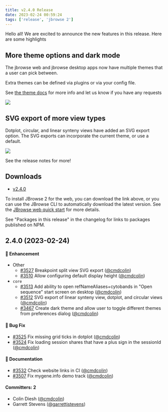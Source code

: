 ```yaml
---
title: v2.4.0 Release
date: 2023-02-24 00:59:24
tags: ['release', 'jbrowse 2']
---
```


Hello all! We are excited to announce the new features in this release. Here are
some highlights

## More theme options and dark mode

The jbrowse web and jbrowse desktop apps now have multiple themes that a user
can pick between.

Extra themes can be defined via plugins or via your config file.

See [the theme docs](/docs/config_guides/theme) for more info and let us know if
you have any requests

![](https://user-images.githubusercontent.com/6511937/221064203-d19352fe-915a-41bc-9ec3-dc22ae94c40f.png)

## SVG export of more view types

Dotplot, circular, and linear synteny views have added an SVG export option. The
SVG exports can incorporate the current theme, or use a default.

![](https://user-images.githubusercontent.com/6511937/221062560-346cc4e7-1053-496f-80a8-bded420041a7.png)

See the release notes for more!

## Downloads

- [v2.4.0](https://github.com/GMOD/jbrowse-components/releases/tag/v2.4.0)

To install JBrowse 2 for the web, you can download the link above, or you can
use the JBrowse CLI to automatically download the latest version. See the
[JBrowse web quick start](https://jbrowse.org/jb2/docs/quickstart_web) for more
details.

See "Packages in this release" in the changelog for links to packages published
on NPM.

## 2.4.0 (2023-02-24)

#### :rocket: Enhancement

- Other
  - [#3527](https://github.com/GMOD/jbrowse-components/pull/3527) Breakpoint
    split view SVG export ([@cmdcolin](https://github.com/cmdcolin))
  - [#3510](https://github.com/GMOD/jbrowse-components/pull/3510) Allow
    configuring default display height
    ([@cmdcolin](https://github.com/cmdcolin))
- `core`
  - [#3513](https://github.com/GMOD/jbrowse-components/pull/3513) Add ability to
    open refNameAliases+cytobands in "Open sequence" start screen on desktop
    ([@cmdcolin](https://github.com/cmdcolin))
  - [#3512](https://github.com/GMOD/jbrowse-components/pull/3512) SVG export of
    linear synteny view, dotplot, and circular views
    ([@cmdcolin](https://github.com/cmdcolin))
  - [#3467](https://github.com/GMOD/jbrowse-components/pull/3467) Create dark
    theme and allow user to toggle different themes from preferences dialog
    ([@cmdcolin](https://github.com/cmdcolin))

#### :bug: Bug Fix

- [#3525](https://github.com/GMOD/jbrowse-components/pull/3525) Fix missing grid
  ticks in dotplot ([@cmdcolin](https://github.com/cmdcolin))
- [#3524](https://github.com/GMOD/jbrowse-components/pull/3524) Fix loading
  session shares that have a plus sign in the sessionId
  ([@cmdcolin](https://github.com/cmdcolin))

#### :memo: Documentation

- [#3532](https://github.com/GMOD/jbrowse-components/pull/3532) Check website
  links in CI ([@cmdcolin](https://github.com/cmdcolin))
- [#3507](https://github.com/GMOD/jbrowse-components/pull/3507) Fix mygene.info
  demo track ([@cmdcolin](https://github.com/cmdcolin))

#### Committers: 2

- Colin Diesh ([@cmdcolin](https://github.com/cmdcolin))
- Garrett Stevens ([@garrettjstevens](https://github.com/garrettjstevens))
